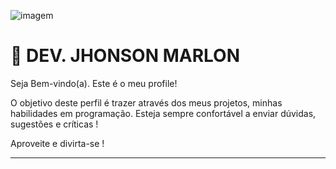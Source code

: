 ![ imagem ](./assets/profile.readme.png)

# 🚀 DEV. JHONSON MARLON 

Seja Bem-vindo(a). Este é o meu profile!

O objetivo deste perfil é trazer através dos meus projetos, minhas habilidades em programação.
Esteja sempre confortável a enviar dúvidas, sugestões e críticas !

Aproveite e divirta-se !

---
